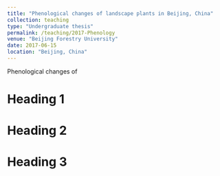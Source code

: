 ```yaml
---
title: "Phenological changes of landscape plants in Beijing, China"
collection: teaching
type: "Undergraduate thesis"
permalink: /teaching/2017-Phenology
venue: "Beijing Forestry University"
date: 2017-06-15
location: "Beijing, China"
---
```

Phenological changes of 

Heading 1
======

Heading 2
======

Heading 3
======